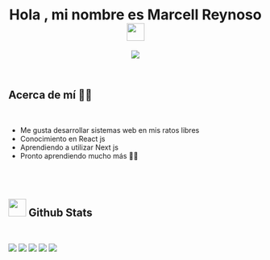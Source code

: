 <h1 align="center"><b>Hola , mi nombre es Marcell Reynoso </b><img src="https://media.giphy.com/media/hvRJCLFzcasrR4ia7z/giphy.gif" width="35"></h1>
<!--  -->
<p align="center">
  <a href="https://github.com/DenverCoder1/readme-typing-svg"><img src="https://readme-typing-svg.herokuapp.com?font=Time+New+Roman&color=cyan&size=25&center=true&vCenter=true&width=600&height=100&lines=Desarrollador+fullstack+en+formación;"></a>
</p>
<br>

## **Acerca de mí 👀📗**

<br>

- Me gusta desarrollar sistemas web en mis ratos libres
- Conocimiento en React js
- Aprendiendo a utilizar Next js
- Pronto aprendiendo mucho más 🐱‍👤

<br><br>

## <img src="https://media.giphy.com/media/iY8CRBdQXODJSCERIr/giphy.gif" width="35"><b> Github Stats </b>
<br>

![](http://github-profile-summary-cards.vercel.app/api/cards/profile-details?username=MarcellReynoso&theme=github)
![](http://github-profile-summary-cards.vercel.app/api/cards/stats?username=MarcellReynoso&theme=github)
![](http://github-profile-summary-cards.vercel.app/api/cards/repos-per-language?username=MarcellReynoso&theme=github)
![](http://github-profile-summary-cards.vercel.app/api/cards/most-commit-language?username=MarcellReynoso&theme=github)
![](http://github-profile-summary-cards.vercel.app/api/cards/productive-time?username=MarcellReynoso&theme=github&utcOffset=8)


